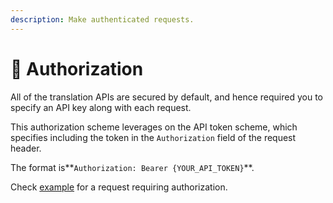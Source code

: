```yaml
---
description: Make authenticated requests.
---
```


# 🔐 Authorization

All of the translation APIs are secured by default, and hence required you to specify an API key along with each request.

This authorization scheme leverages on the API token scheme, which specifies including the token in the `Authorization` field of the request header.

The format is**`Authorization: Bearer {YOUR_API_TOKEN}`**.

Check [example](../money-translation/money-translate-to-sentence/#sample-api-request) for a request requiring authorization.



